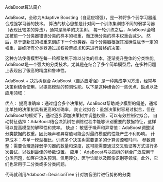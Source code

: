 AdaBoost算法简介

AdaBoost，全称为Adaptive Boosting（自适应增强），是一种将多个弱学习器组合成强学习器的技术。 算法的核心思想是针对同一个训练集训练不同的弱学习器（表现比较差的算法），通常是简单的决策树。 每一轮训练之后，AdaBoost会增加被前一个分类器错误分类的样本的权重，而正确分类的样本权重会减少。 然后，基于更新过的权重来训练下一个分类器。每个分类器根据其准确性赋予一定的权重，最终所有分类器通过加权投票或求和来进行最终的决策。

这种方法使得模型在每一轮都聚焦于难以分类的样本，逐渐提升整体的分类性能。AdaBoost是一个强大的分类技术，尤其是在结合了多个简单模型后，在多种问题上表现出了很高的精度和鲁棒性。

AdaBoost + 决策树组合 
AdaBoost（自适应增强）是一种集成学习方法，经常与决策树结合使用，以提高模型的预测性能。以下是这种组合的一些优点、缺点以及应用领域：

优点： 提高准确率：通过组合多个决策树，AdaBoost帮助减少模型的偏差，通常比单独的决策树具有更高的准确率。 防止过拟合：虽然决策树容易过拟合，但在AdaBoost的框架下，通过逐步添加决策树并调整权重，可以有效控制过拟合。 自动特征选择：AdaBoost结合决策树在训练过程中能够识别重要的数据特征，这样可以提高模型的解释性和效率。 缺点： 敏感于噪声和异常值：AdaBoost调整误分类数据的权重，因此噪声和异常值可能会对最终模型的性能产生不利影响。 计算成本：与单一模型相比，训练多个决策树需要更多的计算资源和时间。 参数调整：需要合理选择弱学习器的数量和深度，这可能需要通过交叉验证等方式进行多次尝试，以找到最佳的参数设置。 应用： AdaBoost与决策树的组合广泛应用于分类问题，如客户流失预测、信用评分、医学诊断以及图像识别等领域。此外，它们也常用于二分类或多分类问题。

代码就利用Adaboost+DecisionTree 针对初音图片进行剪影的分类

